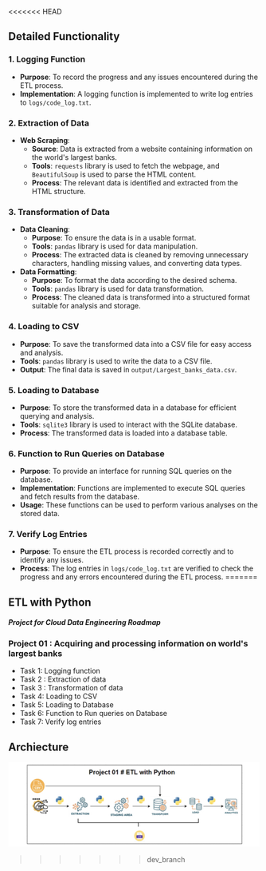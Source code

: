 <<<<<<< HEAD
## Detailed Functionality

### 1. Logging Function

- **Purpose**: To record the progress and any issues encountered during the ETL process.
- **Implementation**: A logging function is implemented to write log entries to `logs/code_log.txt`.

### 2. Extraction of Data

- **Web Scraping**: 
  - **Source**: Data is extracted from a website containing information on the world's largest banks.
  - **Tools**: `requests` library is used to fetch the webpage, and `BeautifulSoup` is used to parse the HTML content.
  - **Process**: The relevant data is identified and extracted from the HTML structure.

### 3. Transformation of Data

- **Data Cleaning**: 
  - **Purpose**: To ensure the data is in a usable format.
  - **Tools**: `pandas` library is used for data manipulation.
  - **Process**: The extracted data is cleaned by removing unnecessary characters, handling missing values, and converting data types.
- **Data Formatting**: 
  - **Purpose**: To format the data according to the desired schema.
  - **Tools**: `pandas` library is used for data transformation.
  - **Process**: The cleaned data is transformed into a structured format suitable for analysis and storage.

### 4. Loading to CSV

- **Purpose**: To save the transformed data into a CSV file for easy access and analysis.
- **Tools**: `pandas` library is used to write the data to a CSV file.
- **Output**: The final data is saved in `output/Largest_banks_data.csv`.

### 5. Loading to Database

- **Purpose**: To store the transformed data in a database for efficient querying and analysis.
- **Tools**: `sqlite3` library is used to interact with the SQLite database.
- **Process**: The transformed data is loaded into a database table.

### 6. Function to Run Queries on Database

- **Purpose**: To provide an interface for running SQL queries on the database.
- **Implementation**: Functions are implemented to execute SQL queries and fetch results from the database.
- **Usage**: These functions can be used to perform various analyses on the stored data.

### 7. Verify Log Entries

- **Purpose**: To ensure the ETL process is recorded correctly and to identify any issues.
- **Process**: The log entries in `logs/code_log.txt` are verified to check the progress and any errors encountered during the ETL process.
=======
## ETL with Python

##### Project for Cloud Data Engineering Roadmap

### Project 01 : Acquiring and processing information on world's largest banks

- Task 1: Logging function
- Task 2 : Extraction of data
- Task 3 : Transformation of data
- Task 4: Loading to CSV
- Task 5: Loading to Database
- Task 6: Function to Run queries on Database
- Task 7: Verify log entries

## Archiecture

![architecture](./archiecture.jpeg)
>>>>>>> dev_branch
